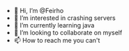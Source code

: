 - 👋 Hi, I’m @Feirho
- 👀 I’m interested in crashing servers
- 🌱 I’m currently learning java
- 💞️ I’m looking to collaborate on myself
- 📫 How to reach me you can't

<!---
Feirho/Feirho is a ✨ special ✨ repository because its `README.md` (this file) appears on your GitHub profile.
You can click the Preview link to take a look at your changes.
--->

